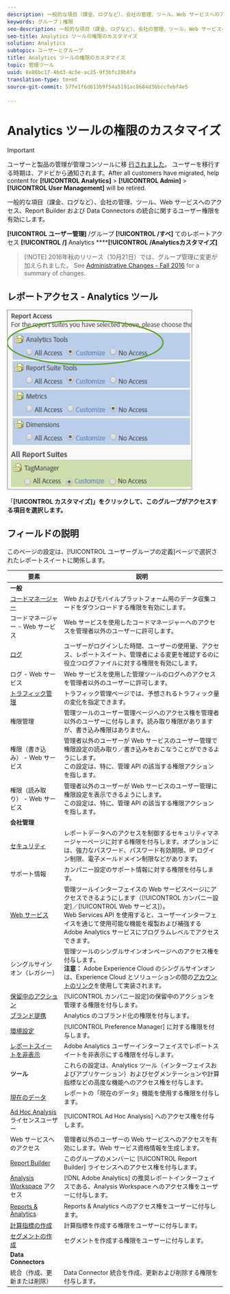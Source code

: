 ```yaml
---
description: 一般的な項目（課金、ログなど）、会社の管理、ツール、Web サービスへのアクセス、Report Builder および Data Connectors の統合に関するユーザー権限を有効にします。
keywords: グループ；権限
seo-description: 一般的な項目（課金、ログなど）、会社の管理、ツール、Web サービスへのアクセス、Report Builder および Data Connectors の統合に関するユーザー権限を有効にします。
seo-title: Analytics ツールの権限のカスタマイズ
solution: Analytics
subtopic: ユーザーとグループ
title: Analytics ツールの権限のカスタマイズ
topic: 管理ツール
uuid: 8e86bc17-46d3-4c5e-ac25-9f3bfc29b8fa
translation-type: tm+mt
source-git-commit: 57fe1f6d613b9f54a5191ac8684d36bccfebf4e5

---
```



# Analytics ツールの権限のカスタマイズ

>[!IMPORTANT]
>
>ユーザーと製品の管理が管理コンソールに移 [行されました](https://helpx.adobe.com/enterprise/using/admin-console.html)。 ユーザーを移行する時期は、アドビから通知されます。After all customers have migrated, help content for **[!UICONTROL Analytics]** &gt; **[!UICONTROL Admin]** &gt; **[!UICONTROL User Management]** will be retired.

一般的な項目（課金、ログなど）、会社の管理、ツール、Web サービスへのアクセス、Report Builder および Data Connectors の統合に関するユーザー権限を有効にします。

**[!UICONTROL ユーザー管理]** /グループ **[!UICONTROL /すべ]** てのレポートアクセス **[!UICONTROL /]** Analytics ******[!UICONTROL /Analyticsカスタマイズ]**

> [!NOTE] 2016年秋のリリース（10月21日）では、グループ管理に変更が加えられました。 See [Administrative Changes - Fall 2016](/help/admin/user-management2/c-user-management/permissions-changes.md) for a summary of changes.

## レポートアクセス - Analytics ツール

![](assets/report-access-analytics-tools.png)

「**[!UICONTROL カスタマイズ]」をクリックして、このグループがアクセスする項目を選択します。**

## フィールドの説明

このページの設定は、[!UICONTROL ユーザーグループの定義]ページで選択されたレポートスイートに関係します。

| 要素 | 説明 |
|--- |--- |
| **一般** |  |
| [コードマネージャー](/help/admin/admin/code-manager-admin.md) | Web およびモバイルプラットフォーム用のデータ収集コードをダウンロードする権限を有効にします。 |
| コードマネージャー - Web サービス | Web サービスを使用したコードマネージャーへのアクセスを管理者以外のユーザーに許可します。 |
| [ログ](/help/admin/admin/logs.md) | ユーザーがログインした時間、ユーザーの使用量、アクセス、レポートスイート、管理者による変更を確認するのに役立つログファイルに対する権限を有効にします。 |
| ログ - Web サービス | Web サービスを使用した管理ツールのログへのアクセスを管理者以外のユーザーに許可します。 |
| [トラフィック管理](/help/admin/c-traffic-management/traffic-management.md) | トラフィック管理ページでは、予想されるトラフィック量の変化を指定できます。 |
| 権限管理 | 管理ツールのユーザー管理ページへのアクセス権を管理者以外のユーザーに付与します。読み取り権限がありますが、書き込み権限はありません。 |
| 権限（書き込み） - Web サービス | 管理者以外のユーザーが Web サービスのユーザー管理で権限設定の読み取り／書き込みをおこなうことができるようにします。<br>この設定は、特に、管理 API の該当する権限アクションを指します。 |
| 権限（読み取り） - Web サービス | 管理者以外のユーザーが Web サービスのユーザー管理に権限設定を表示できるようにします。<br>この設定は、特に、管理 API の該当する権限アクションを指します。 |
| **会社管理** |  |
| [セキュリティ](/help/admin/company/security-manager.md) | レポートデータへのアクセスを制御するセキュリティマネージャーページに対する権限を付与します。オプションには、強力なパスワード、パスワード有効期限、IP ログイン制限、電子メールドメイン制限などがあります。 |
| サポート情報 | カンパニー設定のサポート情報に対する権限を付与します。 |
| [Web サービス](/help/admin/company/web-services-admin.md) | 管理ツールインターフェイスの Web サービスページにアクセスできるようにします（[!UICONTROL カンパニー設定]／[!UICONTROL Web サービス]）。<br>Web Services API を使用すると、ユーザーインターフェイスを通じて使用可能な機能を複製および補強する Adobe Analytics サービスにプログラムレベルでアクセスできます。 |
| シングルサインオン（レガシー） | 管理ツールのシングルサインオンページへのアクセス権を付与します。<br>**注意：** Adobe Experience Cloud のシングルサインオンは、Experience Cloud とソリューションの間の[アカウントのリンク](https://marketing.adobe.com/resources/help/en_US/mcloud/organizations.html)を使用して実装されます。 |
| [保留中のアクション](/help/admin/company/pending-actions-admin.md) | [!UICONTROL カンパニー設定]の保留中のアクションを管理する権限を付与します。 |
| [ブランド提携](/help/admin/company/co-branding-admin.md) | Analytics のコブランド化の権限を付与します。 |
| [環境設定](/help/admin/admin/preferences-manager.md) | [!UICONTROL Preference Manager] に対する権限を付与します。 |
| [レポートスイートを非表示](/help/admin/company/c-hide-report-suites.md) | Adobe Analytics ユーザーインターフェイスでレポートスイートを非表示にする権限を付与します。 |
| **ツール** | これらの設定は、Analytics ツール（インターフェイスおよびアプリケーション）およびセグメンテーションや計算指標などの高度な機能へのアクセス権を付与します。 |
| [現在のデータ](https://marketing.adobe.com/resources/help/en_US/reference/data_latency.html) | レポートの「現在のデータ」機能を使用する権限を付与します。 |
| [Ad Hoc Analysis](https://marketing.adobe.com/resources/help/en_US/dsc/) ライセンスユーザー | [!UICONTROL Ad Hoc Analysis] へのアクセス権を付与します。 |
| Web サービスへのアクセス | 管理者以外のユーザーの Web サービスへのアクセスを有効にします。Web サービス資格情報を生成します。 |
| [Report Builder](https://marketing.adobe.com/resources/help/en_US/arb/setup.html) | このグループのメンバーに [!UICONTROL Report Builder] ライセンスへのアクセス権を付与します。 |
| [Analysis Workspace](https://marketing.adobe.com/resources/help/en_US/analytics/analysis-workspace/) アクセス | [!DNL Adobe Analytics] の推奨レポートインターフェイスである、Analysis Workspace へのアクセス権をユーザーに付与します。 |
| [Reports &amp; Analytics](https://marketing.adobe.com/resources/help/en_US/sc/user/) | Reports &amp; Analytics へのアクセス権をユーザーに付与します。 |
| [計算指標の作成](https://marketing.adobe.com/resources/help/en_US/analytics/calcmetrics/) | 計算指標を作成する権限をユーザーに付与します。 |
| [セグメントの作成](https://marketing.adobe.com/resources/help/en_US/analytics/segment/) | セグメントを作成する権限をユーザーに付与します。 |
| **Data Connectors** |  |
| 統合（作成、更新または削除） | Data Connector 統合を作成、更新および削除する権限を付与します。 |
